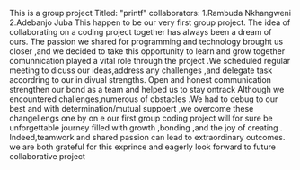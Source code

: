 This is a group project Titled:
"printf"
collaborators:
1.Rambuda Nkhangweni
2.Adebanjo Juba
This happen to be our very first group project.
The idea of collaborating on a coding project together has always  been a dream of ours.
The passion we shared for programming and technology brought us closer ,and we decided to take this opportunity to learn and grow together
comunnication played a vital role through the project .We scheduled regular meeting to dicuss our ideas,address any challenges ,and delegate task accordring to our in
divual strengths.
Open and honest communication strengthen our bond as a team and helped us to stay ontrack
Although we encountered challenges,numerous of obstacles .We had to debug to our best and with determination/mutual suppoert ,we overcome these changellengs one by on
e
our first group coding project will for sure be unforgettable  journey filled with growth ,bonding ,and the joy  of creating .
Indeed,teamwork and shared passion can lead to extraordinary outcomes.
we are both grateful for this exprince and eagerly look forward to future collaborative project
